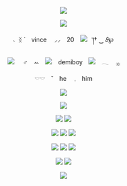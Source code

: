 <p align="center">
<img src="https://64.media.tumblr.com/6970d09ee6f20e560716330eda3f802e/e7f0da6b4a623da9-26/s400x600/e4231df13115c8450fea7cc2c530214b183e4cec.pnj">

<p align="center">
<img src="https://64.media.tumblr.com/fb6e31e1ceb5ce224f5ff4ec7f75c3d3/f1c8226937adda9e-59/s250x400/57255d6817bb8b1e1910e199932b7fe805d7cb0e.gifv">

<p align="center">
◟ ᛝ ˙　vince　 ⸝⸝　20　<img src="https://64.media.tumblr.com/685d21a8fc3b20b2c88b7d1c2f85f425/952542f4524ddce2-71/s75x75_c1/c8387f789e98c750d68fea8a18c45706df20f6a1.gifv">⠀་།† ‿ 𝜗℘
<p align="center">
<img src="https://64.media.tumblr.com/e84489715d59d885d95da3bc4f07c0b6/952542f4524ddce2-f2/s75x75_c1/970ac0bbe978d4c2a08121060376e8192f8dd865.gifv">⠀⠀♂️　ꕀ　<img src="https://64.media.tumblr.com/328df62ba8a273d71398b9b764bee951/d1bd9a001994ae40-aa/s75x75_c1/e78ffb1ae36488960cf4a3e2b028365d1430bc8d.gifv">　demiboy　<img src="https://64.media.tumblr.com/fea2da4255d6aa965570999b82818584/952542f4524ddce2-78/s75x75_c1/a6365ad7b79d457f29beefd11b3abefa432187c5.gifv">　𓂃 　₎₎
<p align="center">
𓎠𓎠　˘　he　 𓈒　him　　

<p align="center">
<img src="https://64.media.tumblr.com/601cd480345fe95758c15d736f85e8fc/7f0dfe165277a14d-d6/s400x600/87a9ecc6499b03977f49e2e151bf08cfc56228fb.pnj">
<p align="center">
<img src="https://64.media.tumblr.com/defa0c86839591442e5b07e56311329e/7f0dfe165277a14d-d5/s250x400/87eea454e72c3b714116b6c6ba03c7f34b8ce68a.gifv">

<p align="center">
<img src="https://64.media.tumblr.com/7bf43b68280e65f1a09aa68176aa3f83/fc95b14e055cc352-3d/s75x75_c1/044547cbfb2d21ff58924b4befc19eb4d6c67e10.gifv">
<img src="https://64.media.tumblr.com/508d1a1f5ef8f6e6202ca422fae972a7/fc95b14e055cc352-9f/s100x200/d2edb9b6316845b623d6ab555ddfbb51513ed53d.gifv">
<p align="center">
<img src="https://64.media.tumblr.com/1f0dc6bcdd25c5c9298048d7a89b3ca5/fffa3e8c92524566-b6/s75x75_c1/7371fec63ea46d0d2b46031d5a6b9f07d0b06339.webp"> <img src="https://64.media.tumblr.com/b258816bf6c738f31f3e5a46054a3693/1925423831a33610-fe/s75x75_c1/0b5276ba32fbcb2b43e61d4ddf5a50f563db77df.gifv">
<img src="https://64.media.tumblr.com/3b2ea74b5d48da48e0cb99b1b29205bc/fffa3e8c92524566-91/s75x75_c1/9e1929469d422d192d36ff67506929d5c06b41a9.webp">

<p align="center">
<img src="https://64.media.tumblr.com/01d227e1531e6d5adb294b4275d74cf0/7f0dfe165277a14d-09/s100x200/92855479a64c75024ecfc3984f634a2cdabb3ebb.gifv">
<img src="https://64.media.tumblr.com/299dc17f645b3ecbba78b7f22dff87ae/7f0dfe165277a14d-04/s100x200/f3e7dcf244b7ff7d484ea358987da4c258ed2904.gifv">
<img src="https://64.media.tumblr.com/e234c6ccac7665c4184690a99acdf0a1/7f0dfe165277a14d-ae/s100x200/e817b6e057831c6934bf706def6ed0993f05fe6d.gifv">
<p align="center">
<img src="https://64.media.tumblr.com/6d05484e07b6e09686c86b4a9a51079f/536ccf349fa0c717-0c/s100x200/16d531c4ac5f2d31ab4df355f6f7b17aa76b23cb.pnj">
<img src="https://64.media.tumblr.com/308f55d3a538fb35a3fd6681cbdd171e/536ccf349fa0c717-6c/s100x200/cc1b34c5e06ae2fd521744db4e5809fbbc223311.pnj">

<p align="center">
<img src="https://64.media.tumblr.com/dd10a45fbc5b83ac748d742e82cfc529/7cf2e17a364c4f85-fe/s400x600/43ee63e5e7d148ae35c34526ead47601000e7bdc.pnj">

